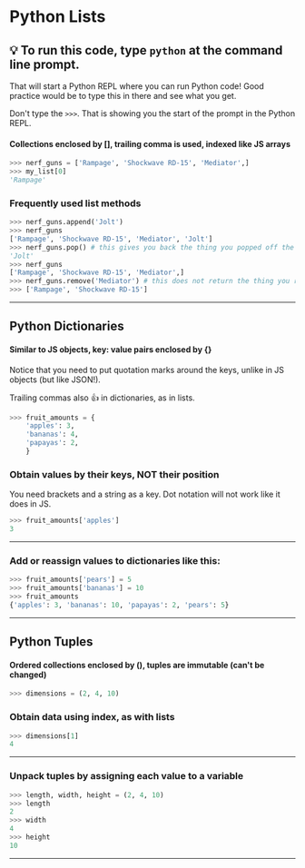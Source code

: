 # Python Lists

## 💡 To run this code, type `python` at the command line prompt.

That will start a Python REPL where you can run Python code! Good practice would be to type this in there and see what you get.

Don't type the `>>>`. That is showing you the start of the prompt in the Python REPL.

#### Collections enclosed by [], trailing comma is used, indexed like JS arrays

```py
>>> nerf_guns = ['Rampage', 'Shockwave RD-15', 'Mediator',]
>>> my_list[0]
'Rampage'
```

### Frequently used list methods

```py
>>> nerf_guns.append('Jolt')
>>> nerf_guns
['Rampage', 'Shockwave RD-15', 'Mediator', 'Jolt']
>>> nerf_guns.pop() # this gives you back the thing you popped off the list, and alters the list
'Jolt'
>>> nerf_guns
['Rampage', 'Shockwave RD-15', 'Mediator',]
>>> nerf_guns.remove('Mediator') # this does not return the thing you removed, but it does change the list
>>> ['Rampage', 'Shockwave RD-15']
```

---

## Python Dictionaries

#### Similar to JS objects, key: value pairs enclosed by {}

Notice that you need to put quotation marks around the keys, unlike in JS objects (but like JSON!).

Trailing commas also 👍 in dictionaries, as in lists.

```py
>>> fruit_amounts = {
    'apples': 3,
    'bananas': 4,
    'papayas': 2,
    }
```

### Obtain values by their keys, NOT their position

You need brackets and a string as a key. Dot notation will not work like it does in JS.

```py
>>> fruit_amounts['apples']
3
```

---

### Add or reassign values to dictionaries like this:

```py
>>> fruit_amounts['pears'] = 5
>>> fruit_amounts['bananas'] = 10
>>> fruit_amounts
{'apples': 3, 'bananas': 10, 'papayas': 2, 'pears': 5}
```

---

## Python Tuples

#### Ordered collections enclosed by (), tuples are immutable (can't be changed)

```py
>>> dimensions = (2, 4, 10)
```

### Obtain data using index, as with lists

```py
>>> dimensions[1]
4
```

---

### Unpack tuples by assigning each value to a variable

```py
>>> length, width, height = (2, 4, 10)
>>> length
2
>>> width
4
>>> height
10
```

---
